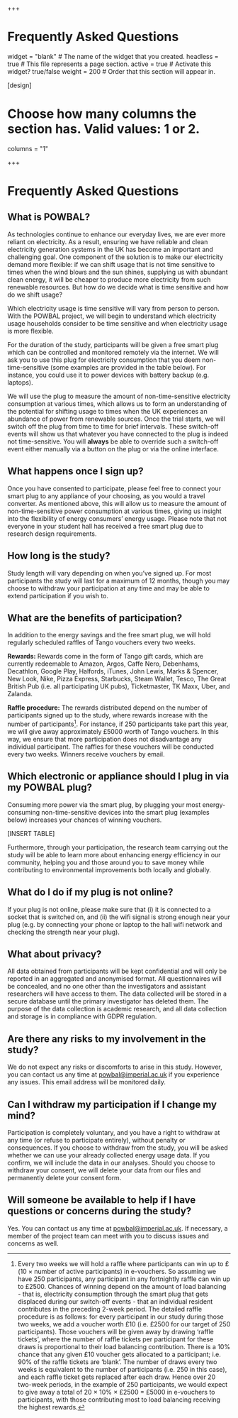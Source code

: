 
+++
# Frequently Asked Questions

widget   = "blank"  # The name of the widget that you created.
headless = true     # This file represents a page section.
active   = true     # Activate this widget? true/false
weight   = 200        # Order that this section will appear in.


[design]
  # Choose how many columns the section has. Valid values: 1 or 2.
  columns = "1"

+++




# Frequently Asked Questions

## What is POWBAL?

As technologies continue to enhance our everyday lives, we are ever more reliant on electricity. As a result, ensuring we have reliable and clean electricity generation systems in the UK has become an important and challenging goal. One component of the solution is to make our electricity demand more flexible: if we can shift usage that is not time sensitive to times when the wind blows and the sun shines, supplying us with abundant clean energy, it will be cheaper to produce more electricity from such renewable resources. But how do we decide what is time sensitive and how do we shift usage?

Which electricity usage is time sensitive will vary from person to person. With the POWBAL project, we will begin to understand which electricity usage households consider to be time sensitive and when electricity usage is more flexible.

For the duration of the study, participants will be given a free smart plug which can be controlled and monitored remotely via the internet. We will ask you to use this plug for electricity consumption that you deem non-time-sensitive (some examples are provided in the table below). For instance, you could use it to power devices with battery backup (e.g. laptops).

We will use the plug to measure the amount of non-time-sensitive electricity consumption at various times, which allows us to form an understanding of the potential for shifting usage to times when the UK experiences an abundance of power from renewable sources. Once the trial starts, we will switch off the plug from time to time for brief intervals. These switch-off events will show us that whatever you have connected to the plug is indeed not time-sensitive. You will **always** be able to override such a switch-off event either manually via a button on the plug or via the online interface.


## What happens once I sign up?

Once you have consented to participate, please feel free to connect your smart plug to any appliance of your choosing, as you would a travel converter. As mentioned above, this will allow us to measure the amount of non-time-sensitive power consumption at various times, giving us insight into the flexibility of energy consumers’ energy usage. Please note that not everyone in your student hall has received a free smart plug due to research design requirements.

## How long is the study?

Study length will vary depending on when you’ve signed up. For most participants the study will last for a maximum of 12 months, though you may choose to withdraw your participation at any time and may be able to extend participation if you wish to.

## What are the benefits of participation?

In addition to the energy savings and the free smart plug, we will hold regularly scheduled raffles of Tango vouchers every two weeks.

**Rewards:** Rewards come in the form of Tango gift cards, which are currently redeemable to Amazon, Argos, Caffe Nero, Debenhams, Decathlon, Google Play, Halfords, iTunes, John Lewis, Marks & Spencer, New Look, Nike, Pizza Express, Starbucks, Steam Wallet, Tesco, The Great British Pub (i.e. all participating UK pubs), Ticketmaster, TK Maxx, Uber, and Zalanda.

**Raffle procedure:** The rewards distributed depend on the number of participants signed up to the study, where rewards increase with the number of participants[^1]. For instance, if 250 participants take part this year, we will give away approximately £5000 worth of Tango vouchers. In this way, we ensure that more participation does not disadvantage any individual participant. The raffles for these vouchers will be conducted every two weeks. Winners receive vouchers by email.

## Which electronic or appliance should I plug in via my POWBAL plug?

Consuming more power via the smart plug, by plugging your most energy-consuming non-time-sensitive devices into the smart plug (examples below) increases your chances of winning vouchers.

[INSERT TABLE]

Furthermore, through your participation, the research team carrying out the study will be able to learn more about enhancing energy efficiency in our community, helping you and those around you to save money while contributing to environmental improvements both locally and globally.


## What do I do if my plug is not online?

If your plug is not online, please make sure that (i) it is connected to a socket that is switched on, and (ii) the wifi signal is strong enough near your plug (e.g. by connecting your phone or laptop to the hall wifi network and checking the strength near your plug).


## What about privacy?

All data obtained from participants will be kept confidential and will only be reported in an aggregated and anonymised format. All questionnaires will be concealed, and no one other than the investigators and assistant researchers will have access to them. The data collected will be stored in a secure database until the primary investigator has deleted them. The purpose of the data collection is academic research, and all data collection and storage is in compliance with GDPR regulation.


## Are there any risks to my involvement in the study?

We do not expect any risks or discomforts to arise in this study. However, you can contact us any time at powbal@imperial.ac.uk if you experience any issues. This email address will be monitored daily.


## Can I withdraw my participation if I change my mind?

Participation is completely voluntary, and you have a right to withdraw at any time (or refuse to participate entirely), without penalty or consequences. If you choose to withdraw from the study, you will be asked whether we can use your already collected energy usage data. If you confirm, we will include the data in our analyses. Should you choose to withdraw your consent, we will delete your data from our files and permanently delete your consent form.


## Will someone be available to help if I have questions or concerns during the study?

Yes. You can contact us any time at powbal@imperial.ac.uk. If necessary, a member of the project team can meet with you to discuss issues and concerns as well.  

[^1]: Every two weeks we will hold a raffle where participants can win up to £(10 × number of active participants) in e-vouchers. So assuming we have 250 participants, any participant in any fortnightly raffle can win up to £2500. Chances of winning depend on the amount of load balancing - that is,  electricity consumption through the smart plug that gets displaced during our switch-off events - that an individual resident contributes in the preceding 2-week period. The detailed raffle procedure is as follows: for every participant in our study during those two weeks, we add a voucher worth £10 (i.e. £2500 for our target of 250 participants). Those vouchers will be given away by drawing ‘raffle tickets’, where the number of raffle tickets per participant for these draws is proportional to their load balancing contribution. There is a 10% chance that any given £10 voucher gets allocated to a participant; i.e. 90% of the raffle tickets are ‘blank’. The number of draws every two weeks is equivalent to the number of participants (i.e. 250 in this case), and each raffle ticket gets replaced after each draw. Hence over 20 two-week periods, in the example of 250 participants, we would expect to give away a total of 20 × 10% × £2500 = £5000 in e-vouchers to participants, with those contributing most to load balancing receiving the highest rewards.
